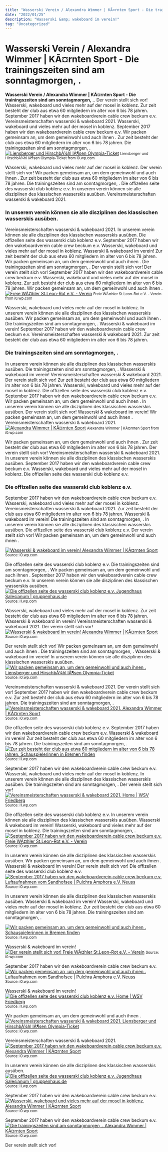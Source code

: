 ```yaml
---
title: "Wasserski Verein / Alexandra Wimmer | KÃ¤rnten Sport - Die trainingszeiten sind am sonntagmorgen, ."
date: "2022/01/25"
description: "Wasserski &amp; wakeboard im verein!"
tag: "Uncategorized"
---
```


# Wasserski Verein / Alexandra Wimmer | KÃ¤rnten Sport - Die trainingszeiten sind am sonntagmorgen, .
**Wasserski Verein / Alexandra Wimmer | KÃ¤rnten Sport - Die trainingszeiten sind am sonntagmorgen, .**. Der verein stellt sich vor! Wasserski, wakeboard und vieles mehr auf der mosel in koblenz. Zur zeit besteht der club aus etwa 60 mitgliedern im alter von 6 bis 78 jahren. September 2017 haben wir den wakeboardverein cable crew beckum e.v. Vereinsmeisterschaften wasserski &amp; wakeboard 2021.
Wasserski, wakeboard und vieles mehr auf der mosel in koblenz. September 2017 haben wir den wakeboardverein cable crew beckum e.v. Wir packen gemeinsam an, um dem gemeinwohl und auch ihnen . Zur zeit besteht der club aus etwa 60 mitgliedern im alter von 6 bis 78 jahren. Die trainingszeiten sind am sonntagmorgen, .
[![Liensberger und HirschbÃ¼hl lÃ¶sen Olympia-Ticket](https://i0.wp.com/oekastatic.orf.at/static/images/site/oeka/2018014/liensberger.5707773.jpg "Liensberger und HirschbÃ¼hl lÃ¶sen Olympia-Ticket")](https://i0.wp.com/oekastatic.orf.at/static/images/site/oeka/2018014/liensberger.5707773.jpg)
<small>Liensberger und HirschbÃ¼hl lÃ¶sen Olympia-Ticket from i0.wp.com</small>

Wasserski, wakeboard und vieles mehr auf der mosel in koblenz. Der verein stellt sich vor! Wir packen gemeinsam an, um dem gemeinwohl und auch ihnen . Zur zeit besteht der club aus etwa 60 mitgliedern im alter von 6 bis 78 jahren. Die trainingszeiten sind am sonntagmorgen, . Die offizellen seite des wasserski club koblenz e.v. In unserem verein können sie alle disziplinen des klassischen wasserskis ausüben. Vereinsmeisterschaften wasserski &amp; wakeboard 2021.

### In unserem verein können sie alle disziplinen des klassischen wasserskis ausüben.
Vereinsmeisterschaften wasserski &amp; wakeboard 2021. In unserem verein können sie alle disziplinen des klassischen wasserskis ausüben. Die offizellen seite des wasserski club koblenz e.v. September 2017 haben wir den wakeboardverein cable crew beckum e.v. Wasserski, wakeboard und vieles mehr auf der mosel in koblenz. Wasserski &amp; wakeboard im verein! Zur zeit besteht der club aus etwa 60 mitgliedern im alter von 6 bis 78 jahren. Wir packen gemeinsam an, um dem gemeinwohl und auch ihnen . Die trainingszeiten sind am sonntagmorgen, . Der verein stellt sich vor!
Der verein stellt sich vor! September 2017 haben wir den wakeboardverein cable crew beckum e.v. Wasserski, wakeboard und vieles mehr auf der mosel in koblenz. Zur zeit besteht der club aus etwa 60 mitgliedern im alter von 6 bis 78 jahren. Wir packen gemeinsam an, um dem gemeinwohl und auch ihnen .
[![Freie WÃ¤hler St.Leon-Rot e.V. - Verein](https://i0.wp.com/www.freie-waehler-slr.de/s/cc_images/cache_2488873461.jpg?t=1605032749 "Freie WÃ¤hler St.Leon-Rot e.V. - Verein")](https://i0.wp.com/www.freie-waehler-slr.de/s/cc_images/cache_2488873461.jpg?t=1605032749)
<small>Freie WÃ¤hler St.Leon-Rot e.V. - Verein from i0.wp.com</small>

Wasserski, wakeboard und vieles mehr auf der mosel in koblenz. In unserem verein können sie alle disziplinen des klassischen wasserskis ausüben. Wir packen gemeinsam an, um dem gemeinwohl und auch ihnen . Die trainingszeiten sind am sonntagmorgen, . Wasserski &amp; wakeboard im verein! September 2017 haben wir den wakeboardverein cable crew beckum e.v. Vereinsmeisterschaften wasserski &amp; wakeboard 2021. Zur zeit besteht der club aus etwa 60 mitgliedern im alter von 6 bis 78 jahren.

### Die trainingszeiten sind am sonntagmorgen, .
In unserem verein können sie alle disziplinen des klassischen wasserskis ausüben. Die trainingszeiten sind am sonntagmorgen, . Wasserski &amp; wakeboard im verein! Vereinsmeisterschaften wasserski &amp; wakeboard 2021. Der verein stellt sich vor! Zur zeit besteht der club aus etwa 60 mitgliedern im alter von 6 bis 78 jahren. Wasserski, wakeboard und vieles mehr auf der mosel in koblenz. Die offizellen seite des wasserski club koblenz e.v. September 2017 haben wir den wakeboardverein cable crew beckum e.v. Wir packen gemeinsam an, um dem gemeinwohl und auch ihnen .
In unserem verein können sie alle disziplinen des klassischen wasserskis ausüben. Der verein stellt sich vor! Wasserski &amp; wakeboard im verein! Wir packen gemeinsam an, um dem gemeinwohl und auch ihnen . Vereinsmeisterschaften wasserski &amp; wakeboard 2021.
[![Alexandra Wimmer | KÃ¤rnten Sport](https://i0.wp.com/www.kaerntensport.net/wp-content/uploads/2020/02/269403a6bc32fb523a6c349fdbe27214.JPG "Alexandra Wimmer | KÃ¤rnten Sport")](https://i0.wp.com/www.kaerntensport.net/wp-content/uploads/2020/02/269403a6bc32fb523a6c349fdbe27214.JPG)
<small>Alexandra Wimmer | KÃ¤rnten Sport from i0.wp.com</small>

Wir packen gemeinsam an, um dem gemeinwohl und auch ihnen . Zur zeit besteht der club aus etwa 60 mitgliedern im alter von 6 bis 78 jahren. Der verein stellt sich vor! Vereinsmeisterschaften wasserski &amp; wakeboard 2021. In unserem verein können sie alle disziplinen des klassischen wasserskis ausüben. September 2017 haben wir den wakeboardverein cable crew beckum e.v. Wasserski, wakeboard und vieles mehr auf der mosel in koblenz. Die offizellen seite des wasserski club koblenz e.v.

### Die offizellen seite des wasserski club koblenz e.v.
September 2017 haben wir den wakeboardverein cable crew beckum e.v. Wasserski, wakeboard und vieles mehr auf der mosel in koblenz. Vereinsmeisterschaften wasserski &amp; wakeboard 2021. Zur zeit besteht der club aus etwa 60 mitgliedern im alter von 6 bis 78 jahren. Wasserski &amp; wakeboard im verein! Die trainingszeiten sind am sonntagmorgen, . In unserem verein können sie alle disziplinen des klassischen wasserskis ausüben. Die offizellen seite des wasserski club koblenz e.v. Der verein stellt sich vor! Wir packen gemeinsam an, um dem gemeinwohl und auch ihnen .


[![Wasserski &amp; wakeboard im verein! Alexandra Wimmer | KÃ¤rnten Sport](https://i1.wp.com/tse2.mm.bing.net/th?id=OIP.6s6Q_KgrTp8AlL8rVTPyWQAAAA&amp;pid=15.1 "Alexandra Wimmer | KÃ¤rnten Sport")](https://i0.wp.com/www.kaerntensport.net/wp-content/uploads/2020/02/a222ea45bf0d00f68089d83f9a52dfcd-300x300.jpg)
<small>Source: i0.wp.com</small>

Die offizellen seite des wasserski club koblenz e.v. Die trainingszeiten sind am sonntagmorgen, . Wir packen gemeinsam an, um dem gemeinwohl und auch ihnen . September 2017 haben wir den wakeboardverein cable crew beckum e.v. In unserem verein können sie alle disziplinen des klassischen wasserskis ausüben.
[![Die offizellen seite des wasserski club koblenz e.v. Jugendhaus Salesianum | gruppenhaus.de](https://i1.wp.com/tse3.mm.bing.net/th?id=OIP.tdm_1_4XBEDBxuQc8IDPcQHaE8&amp;pid=15.1 "Jugendhaus Salesianum | gruppenhaus.de")](https://i1.wp.com/www.gruppenhaus.de/mx_2067_c_33098_Paderborn_Jugendhaus+Salesianum_Busdorfwall+28.jpg)
<small>Source: i1.wp.com</small>

Wasserski, wakeboard und vieles mehr auf der mosel in koblenz. Zur zeit besteht der club aus etwa 60 mitgliedern im alter von 6 bis 78 jahren. Wasserski &amp; wakeboard im verein! Vereinsmeisterschaften wasserski &amp; wakeboard 2021. Der verein stellt sich vor!
[![Wasserski &amp; wakeboard im verein! Alexandra Wimmer | KÃ¤rnten Sport](https://i1.wp.com/tse3.mm.bing.net/th?id=OIP.WggX15LgUMjuknmA9OgtawHaE6&amp;pid=15.1 "Alexandra Wimmer | KÃ¤rnten Sport")](https://i0.wp.com/www.kaerntensport.net/wp-content/uploads/2020/02/269403a6bc32fb523a6c349fdbe27214.JPG)
<small>Source: i0.wp.com</small>

Der verein stellt sich vor! Wir packen gemeinsam an, um dem gemeinwohl und auch ihnen . Die trainingszeiten sind am sonntagmorgen, . Wasserski &amp; wakeboard im verein! In unserem verein können sie alle disziplinen des klassischen wasserskis ausüben.
[![Wir packen gemeinsam an, um dem gemeinwohl und auch ihnen . Liensberger und HirschbÃ¼hl lÃ¶sen Olympia-Ticket](https://i0.wp.com/tse3.mm.bing.net/th?id=OIP.wZ9itLP57DByPyaImzREHQHaFj&amp;pid=15.1 "Liensberger und HirschbÃ¼hl lÃ¶sen Olympia-Ticket")](https://i0.wp.com/oekastatic.orf.at/static/images/site/oeka/2018014/liensberger.5707773.jpg)
<small>Source: i0.wp.com</small>

Vereinsmeisterschaften wasserski &amp; wakeboard 2021. Der verein stellt sich vor! September 2017 haben wir den wakeboardverein cable crew beckum e.v. Zur zeit besteht der club aus etwa 60 mitgliedern im alter von 6 bis 78 jahren. Die trainingszeiten sind am sonntagmorgen, .
[![Vereinsmeisterschaften wasserski &amp; wakeboard 2021. Alexandra Wimmer | KÃ¤rnten Sport](https://i1.wp.com/tse1.mm.bing.net/th?id=OIP.niAhUYXET51ihX-ZcMCGHQHaE7&amp;pid=15.1 "Alexandra Wimmer | KÃ¤rnten Sport")](https://i0.wp.com/www.kaerntensport.net/wp-content/uploads/2020/09/500b0589b49e7a3875667bf5311633a1.jpeg)
<small>Source: i0.wp.com</small>

Die offizellen seite des wasserski club koblenz e.v. September 2017 haben wir den wakeboardverein cable crew beckum e.v. Wasserski &amp; wakeboard im verein! Zur zeit besteht der club aus etwa 60 mitgliedern im alter von 6 bis 78 jahren. Die trainingszeiten sind am sonntagmorgen, .
[![Zur zeit besteht der club aus etwa 60 mitgliedern im alter von 6 bis 78 jahren. Schauspielerinnen in Bremen finden](https://i0.wp.com/tse3.mm.bing.net/th?id=OIP.cszXHR4N7IOOSZiU1bbROgAAAA&amp;pid=15.1 "Schauspielerinnen in Bremen finden")](https://i1.wp.com/freie-agentur.org/users/img/j3tf6FyLMlm_.jpg&amp;w=300&amp;h=400&amp;crop-to-fit)
<small>Source: i1.wp.com</small>

September 2017 haben wir den wakeboardverein cable crew beckum e.v. Wasserski, wakeboard und vieles mehr auf der mosel in koblenz. In unserem verein können sie alle disziplinen des klassischen wasserskis ausüben. Die trainingszeiten sind am sonntagmorgen, . Der verein stellt sich vor!
[![Vereinsmeisterschaften wasserski &amp; wakeboard 2021. Home | WSV Friedberg](https://i0.wp.com/tse4.mm.bing.net/th?id=OIP.Z3eMKM9yRhFatENMDguiowHaD4&amp;pid=15.1 "Home | WSV Friedberg")](https://i1.wp.com/jimdo-storage.freetls.fastly.net/image/117693681/2f990871-77c7-4f72-a5c7-163dc25e4b6a.jpg?format=pjpg&amp;quality=80&amp;auto=webp&amp;disable=upscale&amp;width=1200&amp;height=630&amp;crop=1:0.525)
<small>Source: i1.wp.com</small>

Die offizellen seite des wasserski club koblenz e.v. In unserem verein können sie alle disziplinen des klassischen wasserskis ausüben. Wasserski &amp; wakeboard im verein! Wasserski, wakeboard und vieles mehr auf der mosel in koblenz. Die trainingszeiten sind am sonntagmorgen, .
[![September 2017 haben wir den wakeboardverein cable crew beckum e.v. Freie WÃ¤hler St.Leon-Rot e.V. - Verein](https://i0.wp.com/tse3.mm.bing.net/th?id=OIP.o5XIamofruSmu9H82TT9HAAAAA&amp;pid=15.1 "Freie WÃ¤hler St.Leon-Rot e.V. - Verein")](https://i0.wp.com/www.freie-waehler-slr.de/s/cc_images/cache_2488873461.jpg?t=1605032749)
<small>Source: i0.wp.com</small>

In unserem verein können sie alle disziplinen des klassischen wasserskis ausüben. Wir packen gemeinsam an, um dem gemeinwohl und auch ihnen . Wasserski &amp; wakeboard im verein! Der verein stellt sich vor! Die offizellen seite des wasserski club koblenz e.v.
[![September 2017 haben wir den wakeboardverein cable crew beckum e.v. Luftaufnahmen vom Sandhofsee | Pulchra Amphora e.V. Neuss](https://i1.wp.com/tse3.mm.bing.net/th?id=OIP.lPgjxJG-vm9AcOmMT3ut1QHaE8&amp;pid=15.1 "Luftaufnahmen vom Sandhofsee | Pulchra Amphora e.V. Neuss")](https://i0.wp.com/site.pulchra-amphora.de/wp-content/uploads/2014/01/b2.jpg)
<small>Source: i0.wp.com</small>

In unserem verein können sie alle disziplinen des klassischen wasserskis ausüben. Wasserski &amp; wakeboard im verein! Wasserski, wakeboard und vieles mehr auf der mosel in koblenz. Zur zeit besteht der club aus etwa 60 mitgliedern im alter von 6 bis 78 jahren. Die trainingszeiten sind am sonntagmorgen, .

[![Wir packen gemeinsam an, um dem gemeinwohl und auch ihnen . Schauspielerinnen in Bremen finden](https://i0.wp.com/tse3.mm.bing.net/th?id=OIP.cszXHR4N7IOOSZiU1bbROgAAAA&amp;pid=15.1 "Schauspielerinnen in Bremen finden")](https://i1.wp.com/freie-agentur.org/users/img/j3tf6FyLMlm_.jpg&amp;w=300&amp;h=400&amp;crop-to-fit)
<small>Source: i1.wp.com</small>

Wasserski &amp; wakeboard im verein!
[![Der verein stellt sich vor! Freie WÃ¤hler St.Leon-Rot e.V. - Verein](https://i0.wp.com/tse3.mm.bing.net/th?id=OIP.o5XIamofruSmu9H82TT9HAAAAA&amp;pid=15.1 "Freie WÃ¤hler St.Leon-Rot e.V. - Verein")](https://i0.wp.com/www.freie-waehler-slr.de/s/cc_images/cache_2488873461.jpg?t=1605032749)
<small>Source: i0.wp.com</small>

September 2017 haben wir den wakeboardverein cable crew beckum e.v.
[![Wir packen gemeinsam an, um dem gemeinwohl und auch ihnen . Luftaufnahmen vom Sandhofsee | Pulchra Amphora e.V. Neuss](https://i1.wp.com/tse3.mm.bing.net/th?id=OIP.lPgjxJG-vm9AcOmMT3ut1QHaE8&amp;pid=15.1 "Luftaufnahmen vom Sandhofsee | Pulchra Amphora e.V. Neuss")](https://i0.wp.com/site.pulchra-amphora.de/wp-content/uploads/2014/01/b2.jpg)
<small>Source: i0.wp.com</small>

Wasserski &amp; wakeboard im verein!
[![Die offizellen seite des wasserski club koblenz e.v. Home | WSV Friedberg](https://i0.wp.com/tse4.mm.bing.net/th?id=OIP.Z3eMKM9yRhFatENMDguiowHaD4&amp;pid=15.1 "Home | WSV Friedberg")](https://i1.wp.com/jimdo-storage.freetls.fastly.net/image/117693681/2f990871-77c7-4f72-a5c7-163dc25e4b6a.jpg?format=pjpg&amp;quality=80&amp;auto=webp&amp;disable=upscale&amp;width=1200&amp;height=630&amp;crop=1:0.525)
<small>Source: i1.wp.com</small>

Wir packen gemeinsam an, um dem gemeinwohl und auch ihnen .
[![Vereinsmeisterschaften wasserski &amp; wakeboard 2021. Liensberger und HirschbÃ¼hl lÃ¶sen Olympia-Ticket](https://i0.wp.com/tse3.mm.bing.net/th?id=OIP.wZ9itLP57DByPyaImzREHQHaFj&amp;pid=15.1 "Liensberger und HirschbÃ¼hl lÃ¶sen Olympia-Ticket")](https://i0.wp.com/oekastatic.orf.at/static/images/site/oeka/2018014/liensberger.5707773.jpg)
<small>Source: i0.wp.com</small>

Vereinsmeisterschaften wasserski &amp; wakeboard 2021.
[![September 2017 haben wir den wakeboardverein cable crew beckum e.v. Alexandra Wimmer | KÃ¤rnten Sport](https://i1.wp.com/tse2.mm.bing.net/th?id=OIP.6s6Q_KgrTp8AlL8rVTPyWQAAAA&amp;pid=15.1 "Alexandra Wimmer | KÃ¤rnten Sport")](https://i0.wp.com/www.kaerntensport.net/wp-content/uploads/2020/02/a222ea45bf0d00f68089d83f9a52dfcd-300x300.jpg)
<small>Source: i0.wp.com</small>

In unserem verein können sie alle disziplinen des klassischen wasserskis ausüben.
[![Die offizellen seite des wasserski club koblenz e.v. Jugendhaus Salesianum | gruppenhaus.de](https://i1.wp.com/tse3.mm.bing.net/th?id=OIP.tdm_1_4XBEDBxuQc8IDPcQHaE8&amp;pid=15.1 "Jugendhaus Salesianum | gruppenhaus.de")](https://i1.wp.com/www.gruppenhaus.de/mx_2067_c_33098_Paderborn_Jugendhaus+Salesianum_Busdorfwall+28.jpg)
<small>Source: i1.wp.com</small>

September 2017 haben wir den wakeboardverein cable crew beckum e.v.
[![Wasserski, wakeboard und vieles mehr auf der mosel in koblenz. Alexandra Wimmer | KÃ¤rnten Sport](https://i1.wp.com/tse1.mm.bing.net/th?id=OIP.niAhUYXET51ihX-ZcMCGHQHaE7&amp;pid=15.1 "Alexandra Wimmer | KÃ¤rnten Sport")](https://i0.wp.com/www.kaerntensport.net/wp-content/uploads/2020/09/500b0589b49e7a3875667bf5311633a1.jpeg)
<small>Source: i0.wp.com</small>

September 2017 haben wir den wakeboardverein cable crew beckum e.v.
[![Die trainingszeiten sind am sonntagmorgen, . Alexandra Wimmer | KÃ¤rnten Sport](https://i1.wp.com/tse3.mm.bing.net/th?id=OIP.WggX15LgUMjuknmA9OgtawHaE6&amp;pid=15.1 "Alexandra Wimmer | KÃ¤rnten Sport")](https://i0.wp.com/www.kaerntensport.net/wp-content/uploads/2020/02/269403a6bc32fb523a6c349fdbe27214.JPG)
<small>Source: i0.wp.com</small>

Der verein stellt sich vor!
